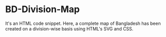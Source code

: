# BD-Division-Map
It's an HTML code snippet. Here, a complete map of Bangladesh has been created on a division-wise basis using HTML's SVG and CSS.
